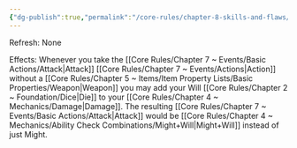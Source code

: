```yaml
---
{"dg-publish":true,"permalink":"/core-rules/chapter-8-skills-and-flaws/skill-list/will/rank-2/force-of-will/"}
---
```


Refresh: None

Effects:
Whenever you take the [[Core Rules/Chapter 7 ~ Events/Basic Actions/Attack\|Attack]] [[Core Rules/Chapter 7 ~ Events/Actions\|Action]] without a [[Core Rules/Chapter 5 ~ Items/Item Property Lists/Basic Properties/Weapon\|Weapon]] you may add your Will [[Core Rules/Chapter 2 ~ Foundation/Dice\|Die]] to your [[Core Rules/Chapter 4 ~ Mechanics/Damage\|Damage]]. The resulting [[Core Rules/Chapter 7 ~ Events/Basic Actions/Attack\|Attack]] would be [[Core Rules/Chapter 4 ~ Mechanics/Ability Check Combinations/Might+Will\|Might+Will]] instead of just Might.